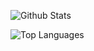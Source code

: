![Github Stats](https://github-readme-stats.vercel.app/api?username=SSS-Says-Snek&show_icons=true&theme=dracula)

![Top Languages](https://github-readme-stats.vercel.app/api/top-langs/?username=SSS-Says-Snek&hide=css&theme=dracula)
